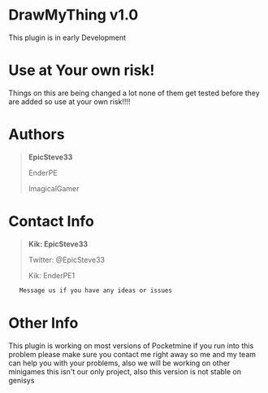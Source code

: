 # DrawMyThing v1.0
This plugin is in early Development

# Use at Your own risk!
Things on this are being changed a lot none of them get tested before they are added so use at your own risk!!!!
 
# Authors
>**EpicSteve33**
>
>EnderPE
>
>ImagicalGamer

# Contact Info

>**Kik: EpicSteve33**
>
>Twitter: @EpicSteve33
>
>Kik: EnderPE1
```html
   Message us if you have any ideas or issues
```

# Other Info

This plugin is working on most versions of Pocketmine if you run into this problem please make sure you contact me right away so me and my team can help you with your problems, also we will be working on other minigames this isn't our only project, also this version is not stable on genisys
